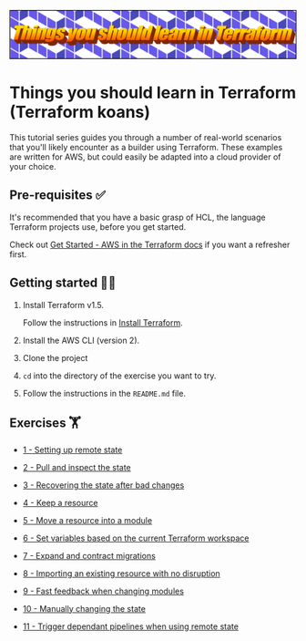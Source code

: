 ![Things you should learn in Terraform](./assets/logo.png)

# Things you should learn in Terraform (Terraform koans)

This tutorial series guides you through a number of real-world scenarios that
you'll likely encounter as a builder using Terraform. These examples are
written for AWS, but could easily be adapted into a cloud provider of your
choice.

## Pre-requisites ✅

It's recommended that you have a basic grasp of HCL, the language Terraform
projects use, before you get started.

Check out [Get Started - AWS in the Terraform docs] if you want a refresher
first.

[Get Started - AWS in the Terraform docs]: https://developer.hashicorp.com/terraform/tutorials/aws-get-started

## Getting started 👩‍💻

1. Install Terraform v1.5.

   Follow the instructions in [Install Terraform].

2. Install the AWS CLI (version 2).

3. Clone the project

4. `cd` into the directory of the exercise you want to try.

5. Follow the instructions in the `README.md` file.

[Install Terraform]: https://developer.hashicorp.com/terraform/downloads?product_intent=terraform

## Exercises 🏋️

* [1 - Setting up remote state]

* [2 - Pull and inspect the state]

* [3 - Recovering the state after bad changes]

* [4 - Keep a resource]

* [5 - Move a resource into a module]

* [6 - Set variables based on the current Terraform workspace]

* [7 - Expand and contract migrations]

* [8 - Importing an existing resource with no disruption]

* [9 - Fast feedback when changing modules]

* [10 - Manually changing the state]

* [11 - Trigger dependant pipelines when using remote state]

[1 - Setting up remote state]: ./exercises/01_setting-up-remote-state/README.md

[2 - Pull and inspect the state]: ./exercises/02_pull-and-inspect-state/README.md

[3 - Recovering the state after bad changes]: ./exercises/03_recovering-the-state-after-bad-changes/README.md

[4 - Keep a resource]: ./exercises/04_keep-a-resource/README.md

[5 - Move a resource into a module]: ./exercises/05_move-a-resource-into-a-module/README.md

[6 - Set variables based on the current Terraform workspace]: ./exercises/06_set-variables-based-on-the-current-workspace/README.md

[7 - Expand and contract migrations]: ./exercises/07_expand-contract-migrations/README.md

[8 - Importing an existing resource with no disruption]: ./exercises/08_import-existing-resources-no-disruption/README.md

[9 - Fast feedback when changing modules]: ./exercises/09_fast-feedback-changing-modules/README.md

[10 - Manually changing the state]: ./exercises/10_manually-changing-state/README.md

[11 - Trigger dependant pipelines when using remote state]: ./exercises/11_trigger-dependant-pipelines-remote-state/README.md

